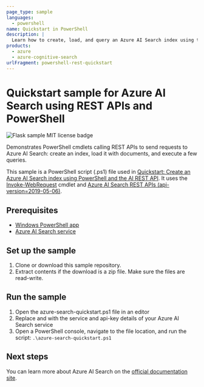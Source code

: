 ```yaml
---
page_type: sample
languages:
  - powershell
name: Quickstart in PowerShell
description: |
  Learn how to create, load, and query an Azure AI Search index using the latest-version REST APIs and PowerShell cmdlets. 
products:
  - azure
  - azure-cognitive-search
urlFragment: powershell-rest-quickstart
---
```


# Quickstart sample for Azure AI Search using REST APIs and PowerShell

![Flask sample MIT license badge](https://img.shields.io/badge/license-MIT-green.svg)

Demonstrates PowerShell cmdlets calling REST APIs to send requests to Azure AI Search: create an index, load it with documents, and execute a few queries. 

This sample is a PowerShell script (.ps1) file used in [Quickstart: Create an Azure AI Search index using PowerShell and the AI  REST API](https://docs.microsoft.com/azure/search/search-get-started-powershell). It uses the [Invoke-WebRequest](https://docs.microsoft.com/powershell/module/microsoft.powershell.utility/invoke-webrequest?view=powershell-6) cmdlet and [Azure AI Search REST APIs (api-version=2019-05-06)](https://docs.microsoft.com/rest/api/searchservice/).

## Prerequisites

- [Windows PowerShell app](https://docs.microsoft.com/powershell/scripting/components/ise/introducing-the-windows-powershell-ise?view=powershell-6)
- [Azure AI Search service](https://docs.microsoft.com/azure/search/search-create-service-portal)

## Set up the sample

1. Clone or download this sample repository.
1. Extract contents if the download is a zip file. Make sure the files are read-write.

## Run the sample

1. Open the azure-search-quickstart.ps1 file in an editor
1. Replace <YOUR-SERVICE-NAME> and <YOUR-ADMIN-API-KEY> with the service and api-key details of your Azure AI Search service
1. Open a PowerShell console, navigate to the file location, and run the script: `.\azure-search-quickstart.ps1`

## Next steps

You can learn more about Azure AI Search on the [official documentation site](https://docs.microsoft.com/azure/search).